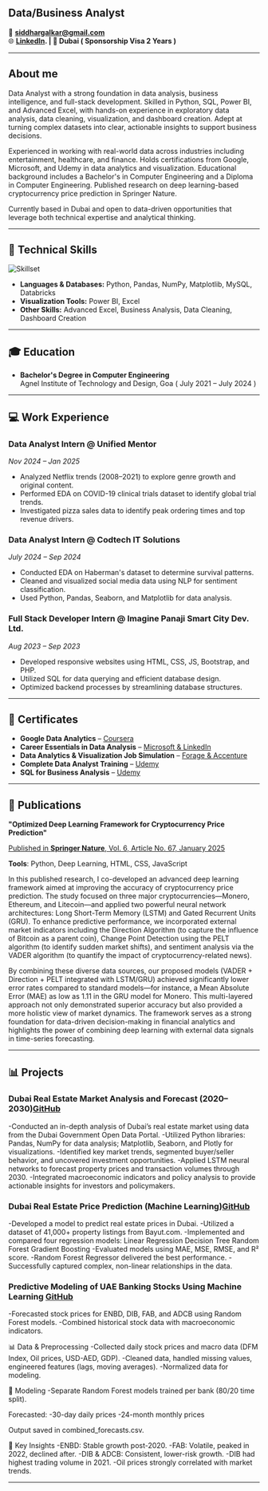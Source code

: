## Data/Business Analyst

📧 **siddhargalkar@gmail.com**  
🌐 **[LinkedIn](https://www.linkedin.com/in/siddhesh-dhargalkar-b7a36515b/). | 📍 Dubai ( Sponsorship Visa 2 Years )** 

---

## About me
Data Analyst with a strong foundation in data analysis, business intelligence, and full-stack development. Skilled in Python, SQL, Power BI,  and Advanced Excel, with hands-on experience in exploratory data analysis, data cleaning, visualization, and dashboard creation. Adept at turning complex datasets into clear, actionable insights to support business decisions.

Experienced in working with real-world data across industries including entertainment, healthcare, and finance. Holds certifications from Google, Microsoft, and Udemy in data analytics and visualization. Educational background includes a Bachelor's in Computer Engineering and a Diploma in Computer Engineering. Published research on deep learning-based cryptocurrency price prediction in Springer Nature.

Currently based in Dubai and open to data-driven opportunities that leverage both technical expertise and analytical thinking.


---

## 💼 Technical Skills
![Skillset](https://i.postimg.cc/1RFHY6jp/skills-extraasmall.png)
- **Languages & Databases:** Python, Pandas, NumPy, Matplotlib, MySQL, Databricks  
- **Visualization Tools:** Power BI, Excel  
- **Other Skills:** Advanced Excel, Business Analysis, Data Cleaning, Dashboard Creation

---

## 🎓 Education

- **Bachelor's Degree in Computer Engineering**  
  Agnel Institute of Technology and Design, Goa ( July 2021 – July 2024 )

---

## 💻 Work Experience

### **Data Analyst Intern @ Unified Mentor**  
_Nov 2024 – Jan 2025_  
- Analyzed Netflix trends (2008–2021) to explore genre growth and original content.  
- Performed EDA on COVID-19 clinical trials dataset to identify global trial trends.  
- Investigated pizza sales data to identify peak ordering times and top revenue drivers.

### **Data Analyst Intern @ Codtech IT Solutions**  
_July 2024 – Sep 2024_  
- Conducted EDA on Haberman's dataset to determine survival patterns.  
- Cleaned and visualized social media data using NLP for sentiment classification.  
- Used Python, Pandas, Seaborn, and Matplotlib for data analysis.

### **Full Stack Developer Intern @ Imagine Panaji Smart City Dev. Ltd.**  
_Aug 2023 – Sep 2023_  
- Developed responsive websites using HTML, CSS, JS, Bootstrap, and PHP.  
- Utilized SQL for data querying and efficient database design.  
- Optimized backend processes by streamlining database structures.


---

## 📜 Certificates

- **Google Data Analytics** – [Coursera](https://coursera.org/verify/professional-cert/QBGOCHZYX5L7)  
- **Career Essentials in Data Analysis** – [Microsoft & LinkedIn](https://www.linkedin.com/learning/certificates/f8ddd0f09dd8141ad9b2de4e1ea9628862d85854dae7c00114a4f63d33993b4d?trk=share_certificate
)  
- **Data Analytics & Visualization Job Simulation** – [Forage & Accenture](https://forage-uploads-prod.s3.amazonaws.com/completion-certificates/T6kdcdKSTfg2aotxT/hzmoNKtzvAzXsEqx8_T6kdcdKSTfg2aotxT_8vzwCC3kW6yj7SEei_1733679012288_completion_certificate.pdf)  
- **Complete Data Analyst Training** – [Udemy](https://www.udemy.com/certificate/UC-4d4f3c36-e815-4285-a720-6ad07bf100ad/) 
- **SQL for Business Analysis** – [Udemy](https://www.udemy.com/certificate/UC-ed729751-3d74-4a44-8b22-259f66b12a0a/)  

---

## 📝 Publications

**"Optimized Deep Learning Framework for Cryptocurrency Price Prediction"**   

[Published in **Springer Nature**, Vol. 6, Article No. 67, January 2025](https://link.springer.com/article/10.1007/s42979-024-03611-9)

**Tools**: Python, Deep Learning, HTML, CSS, JavaScript

In this published research, I co-developed an advanced deep learning framework aimed at improving the accuracy of cryptocurrency price prediction. The study focused on three major cryptocurrencies—Monero, Ethereum, and Litecoin—and applied two powerful neural network architectures: Long Short-Term Memory (LSTM) and Gated Recurrent Units (GRU). To enhance predictive performance, we incorporated external market indicators including the Direction Algorithm (to capture the influence of Bitcoin as a parent coin), Change Point Detection using the PELT algorithm (to identify sudden market shifts), and sentiment analysis via the VADER algorithm (to quantify the impact of cryptocurrency-related news).

By combining these diverse data sources, our proposed models (VADER + Direction + PELT integrated with LSTM/GRU) achieved significantly lower error rates compared to standard models—for instance, a Mean Absolute Error (MAE) as low as 1.11 in the GRU model for Monero. This multi-layered approach not only demonstrated superior accuracy but also provided a more holistic view of market dynamics. The framework serves as a strong foundation for data-driven decision-making in financial analytics and highlights the power of combining deep learning with external data signals in time-series forecasting.

---


## 📊 Projects

### **Dubai Real Estate Market Analysis and Forecast (2020–2030)**[GitHub](https://github.com/Siddheshdhargalkar/Dubai-Real-Estate-Market-Analysis-and-Forecast-2020-2030-)  
-Conducted an in-depth analysis of Dubai’s real estate market using data from the Dubai Government Open Data Portal.
-Utilized Python libraries: Pandas, NumPy for data analysis; Matplotlib, Seaborn, and Plotly for visualizations.
-Identified key market trends, segmented buyer/seller behavior, and uncovered investment opportunities.
-Applied LSTM neural networks to forecast property prices and transaction volumes through 2030.
-Integrated macroeconomic indicators and policy analysis to provide actionable insights for investors and policymakers.

### **Dubai Real Estate Price Prediction (Machine Learning)**[GitHub](https://github.com/Siddheshdhargalkar/-Analysis-of-Dubai-Real-Estate-Prices)
-Developed a model to predict real estate prices in Dubai.
-Utilized a dataset of 41,000+ property listings from Bayut.com.
-Implemented and compared four regression models:
Linear Regression
Decision Tree
Random Forest
Gradient Boosting
-Evaluated models using MAE, MSE, RMSE, and R² score.
-Random Forest Regressor delivered the best performance.
-Successfully captured complex, non-linear relationships in the data.

### **Predictive Modeling of UAE Banking Stocks Using Machine Learning** [GitHub](https://github.com/Siddheshdhargalkar/Predictive-Modeling-of-UAE-Banking-Stocks-Using-Machine-Learning)
-Forecasted stock prices for ENBD, DIB, FAB, and ADCB using Random Forest models.
-Combined historical stock data with macroeconomic indicators.

📊 Data & Preprocessing
-Collected daily stock prices and macro data (DFM Index, Oil prices, USD-AED, GDP).
-Cleaned data, handled missing values, engineered features (lags, moving averages).
-Normalized data for modeling.

🤖 Modeling
-Separate Random Forest models trained per bank (80/20 time split).

Forecasted:
-30-day daily prices
-24-month monthly prices

Output saved in combined_forecasts.csv.

📌 Key Insights
-ENBD: Stable growth post-2020.
-FAB: Volatile, peaked in 2022, declined after.
-DIB & ADCB: Consistent, lower-risk growth.
-DIB had highest trading volume in 2021.
-Oil prices strongly correlated with market trends.


---

